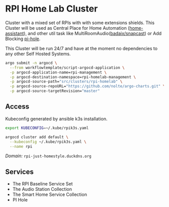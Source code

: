 # RPI Home Lab Cluster

<!--cluster-description-start-->
Cluster with a mixed set of RPIs with with some extensions shields. This
Cluster will be used as Central Place for Home Automation ([home-assistant](https://www.home-assistant.io)), and other util task like MultiRoomAudio([badaix/snapcast](https://github.com/badaix/snapcast)) or Add Blocking [pi-hole](https://pi-hole.net/).

<!--cluster-description-end-->

This Cluster will be run 24/7 and have at the moment no dependencies to any other Self Hosted Systems.


<!--bootstrap-jobs-start-->
```sh
argo submit -n argocd \
  --from workflowtemplate/script-argocd-application \
  -p argocd-application-name=rpi-management \
  -p argocd-destination-namespace=rpi-homelab-management \
  -p argocd-source-path="src/clusters/rpi-homelab" \
  -p argocd-source-repoURL="https://github.com/nolte/argo-charts.git" \
  -p argocd-source-targetRevision="master"
```
<!--bootstrap-jobs-end-->
## Access

Kubeconfig generated by ansible k3s installation.

<!--cluster-kubeconfig-start-->
```sh
export KUBECONFIG=~/.kube/rpik3s.yaml
```
<!--cluster-kubeconfig-end-->

<!--cluster-argocd-add-start-->
```sh
argocd cluster add default \
  --kubeconfig ~/.kube/rpik3s.yaml \
  --name rpi
```
<!--cluster-argocd-add-end-->


*Domain:* `rpi-just-homestyle.duckdns.org`

## Services

<!--service-set-description-start-->

* The RPI Baseline Service Set
* The Audio Station Collection
* The Smart Home Service Collection
* PI Hole

<!--service-set-description-end-->
